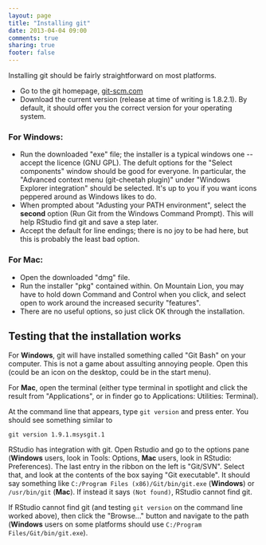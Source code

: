 ```yaml
---
layout: page
title: "Installing git"
date: 2013-04-04 09:00
comments: true
sharing: true
footer: false
---
```


Installing git should be fairly straightforward on most platforms.

* Go to the git homepage, [git-scm.com](http://git-scm.com)
* Download the current version (release at time of writing is
  1.8.2.1).  By default, it should offer you the correct version for
  your operating system.
  
### For Windows:

* Run the downloaded "exe" file; the installer is a typical windows
  one -- accept the licence (GNU GPL).  The defult options for the
  "Select components" window should be good for everyone.  In
  particular, the "Advanced context menu (git-cheetah plugin)" under
  "Windows Explorer integration" should be selected.  It's up to you
  if you want icons peppered around as Windows likes to do.
* When prompted about "Adusting your PATH environment", select the
  **second** option (Run Git from the Windows Command Prompt).  This
  will help RStudio find git and save a step later.
* Accept the default for line endings; there is no joy to be had here,
  but this is probably the least bad option.

### For Mac:

* Open the downloaded "dmg" file.
* Run the installer "pkg" contained within.  On Mountain Lion, you may
  have to hold down Command and Control when you click, and select
  open to work around the increased security "features".
* There are no useful options, so just click OK through the
  installation.

## Testing that the installation works

For **Windows**, git will have installed something called "Git Bash"
on your computer.  This is not a game about assulting annoying people.
Open this (could be an icon on the desktop, could be in the start
menu).

For **Mac**, open the terminal (either type terminal in spotlight and
click the result from "Applications", or in finder go to Applications:
Utilities: Terminal).

At the command line that appears, type `git version` and press enter.
You should see something similar to

```
git version 1.9.1.msysgit.1
```

RStudio has integration with git.  Open Rstudio and go to the options
pane (**Windows** users, look in Tools: Options, **Mac** users, look
in RStudio: Preferences).  The last entry in the ribbon on the left is
"Git/SVN".  Select that, and look at the contents of the box saying
"Git executable".  It should say something like `C:/Program Files
(x86)/Git/bin/git.exe` (**Windows**) or `/usr/bin/git` (**Mac**).  If
instead it says `(Not found)`, RStudio cannot find git.  

If RStudio cannot find git (and testing `git version` on the command
line worked above), then click the "Browse..." button and navigate to
the path (**Windows** users on some platforms should use `C:/Program
Files/Git/bin/git.exe`).
